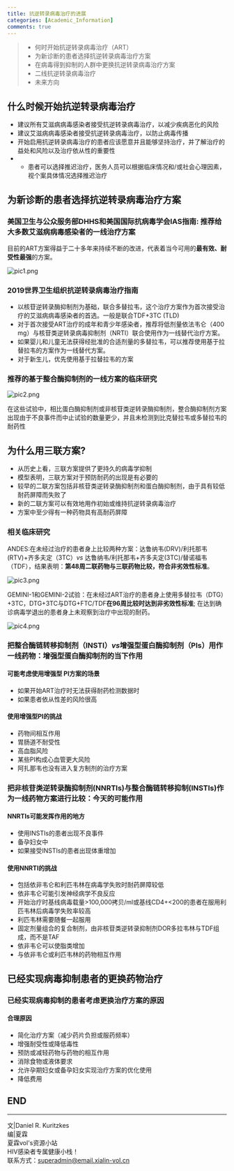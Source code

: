 ```yaml
---
title: 抗逆转录病毒治疗的进展
categories: [Academic_Information]
comments: true
---
```

> - 何时开始抗逆转录病毒治疗（ART）
> - 为新诊断的患者选择抗逆转录病毒治疗方案
> - 在病毒得到抑制的人群中更换抗逆转录病毒治疗方案
> - 二线抗逆转录病毒治疗
> - 未来方向

## 什么时候开始抗逆转录病毒治疗
- 建议所有艾滋病病毒感染者接受抗逆转录病毒治疗，以减少疾病恶化的风险
- 建议艾滋病病毒感染者接受抗逆转录病毒治疗，以防止病毒传播
- 开始启用抗逆转录病毒治疗的患者应该愿意并且能够坚持治疗，并了解治疗的益处和风险以及治疗依从性的重要性
- - 患者可以选择推迟治疗，医务人员可以根据临床情况和/或社会心理因素，视个案具体情况选择推迟治疗

## 为新诊断的患者选择抗逆转录病毒治疗方案
### 美国卫生与公众服务部DHHS和美国国际抗病毒学会IAS指南: 推荐给大多数艾滋病病毒感染者的一线治疗方案
目前的ART方案得益于二十多年来持续不断的改进，代表着当今可用的**最有效、耐受性最强**的方案。

![pic1.png](https://i.loli.net/2021/01/19/OasPoldg8DvN9MV.png)

### 2019世界卫生组织抗逆转录病毒治疗指南
- 以核苷逆转录酶抑制剂为基础，联合多替拉韦，这个治疗方案作为首次接受治疗的艾滋病病毒感染者的首选。一般是联合TDF+3TC (TLD)
- 对于首次接受ART治疗的成年和青少年感染者，推荐将低剂量依法韦仑（400 mg）与核苷类逆转录病毒抑制剂（NRTI）联合使用作为一线替代治疗方案。
- 如果婴儿和儿童无法获得经批准的合适剂量的多替拉韦，可以推荐使用基于拉替拉韦的方案作为一线替代方案。
- 对于新生儿，优先使用基于拉替拉韦的方案

### 推荐的基于整合酶抑制剂的一线方案的临床研究

![pic2.png](https://i.loli.net/2021/01/19/OuJ9YFQjmk3X76C.png)

在这些试验中，相比蛋白酶抑制剂或非核苷类逆转录酶抑制剂，整合酶抑制剂方案出现由于不良事件而中止试验的数量更少，并且未检测到比克替拉韦或多替拉韦的耐药性

## 为什么用三联方案?
- 从历史上看，三联方案提供了更持久的病毒学抑制
- 模型表明，三联方案对于预防耐药的出现是有必要的
- 较早的二联方案包括非核苷类逆转录酶抑制剂和蛋白酶抑制剂，由于具有较低耐药屏障而失败了
- 新的二联方案可以有效地用作初始或维持抗逆转录病毒治疗
- 方案中至少得有一种药物具有高耐药屏障

### 相关临床研究

ANDES:在未经过治疗的患者身上比较两种方案：达鲁纳韦(DRV)/利托那韦(RTV)+齐多夫定（3TC）*vs* 达鲁纳韦/利托那韦+齐多夫定(3TC)/替诺福韦（TDF），结果表明：**第48周二联药物与三联药物比较，符合非劣效性标准**。

![pic3.png](https://i.loli.net/2021/01/19/ZlYTHsaupLP5Moe.png)

GEMINI-1和GEMINI-2试验：在未经过ART治疗的患者身上使用多替拉韦（DTG）+3TC，DTG+3TC与DTG+FTC/TDF**在96周比较时达到非劣效性标准**; 在达到确诊病毒学退出的患者身上未观察到治疗中出现的耐药。

![pic4.png](https://i.loli.net/2021/01/19/yRN4t1jdpWfVb5O.png)

### 把整合酶链转移抑制剂（INSTI）*vs*增强型蛋白酶抑制剂（PIs）用作一线药物：增强型蛋白酶抑制剂的当下作用

#### 可能考虑使用增强型 PI方案的场景
- 如果开始ART治疗时无法获得耐药检测数据时
- 如果患者依从性差的风险很高

#### 使用增强型PI的挑战 
- 药物间相互作用
- 胃肠道不耐受性
- 高血脂风险
- 某些PI构成心血管更大风险
- 阿扎那韦也没有进入复方制剂的治疗方案 

### 把非核苷类逆转录酶抑制剂(NNRTIs)与整合酶链转移抑制(INSTIs)作为一线药物方案进行比较：今天的可能作用

#### NNRTIs可能发挥作用的地方
- 使用INSTIs的患者出现不良事件
- 备孕妇女中
- 如果接受INSTIs的患者出现体重增加

#### 使用NNRTI的挑战
- 包括依非韦仑和利匹韦林在病毒学失败时耐药屏障较低
- 依非韦仑可能引发神经病学不良反应
- 开始治疗时基线病毒载量>100,000拷贝/ml或基线CD4+<200的患者在服用利匹韦林后病毒学失败率较高
- 利匹韦林需要随餐一起服用
- 固定剂量组合的复合制剂，由非核苷类逆转录抑制剂DOR多拉韦林与TDF组成，而不是TAF
- 依非韦仑可以使脂类增加
- 与依非韦仑或利匹韦林的药物相互作用

## 已经实现病毒抑制患者的更换药物治疗

### 已经实现病毒抑制的患者考虑更换治疗方案的原因 

#### 合理原因
- 简化治疗方案（减少药片负担或服药频率）
- 增强耐受性或降低毒性 
- 预防或减轻药物与药物的相互作用 
- 消除食物或液体要求 
- 允许孕期妇女或备孕妇女实现治疗方案的优化使用
- 降低费用





END<br>
---

---
文|Daniel R. Kuritzkes<br>
编|夏霖<br>
夏霖vol's资源小站<br>
HIV感染者专属健康小栈！<br>
联系方式：superadmin@email.xialin-vol.cn

